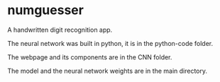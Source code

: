 # numguesser

A handwritten digit recognition app. 

The neural network was built in python, it is in the python-code folder.

The webpage and its components are in the CNN folder.

The model and the neural network weights are in the main directory.




